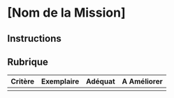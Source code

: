 # [Nom de la Mission]

## Instructions

## Rubrique

| Critère | Exemplaire | Adéquat | A Améliorer |
| ------- | ---------- | ------- | ----------- |
|         |            |         |             |
